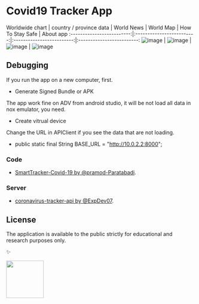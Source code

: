 # Covid19 Tracker App

Worldwide chart  |  country / province data | World News | World Map |  How To Stay Safe | About app
:-------------------------:|:-------------------------:|:-------------------------:|:-------------------------:
![image](https://github.com/chinhdoan/Covid19TrackerApp/blob/main/screens/first.png)  |  ![image](https://github.com/chinhdoan/Covid19TrackerApp/blob/main/screens/second.png) |  ![image](https://github.com/chinhdoan/Covid19TrackerApp/blob/main/screens/third.png) |  ![image](https://github.com/chinhdoan/Covid19TrackerApp/blob/main/screens/fourth.png)

## Debugging

If you run the app on a new computer, first.

* Generate Signed Bundle or APK 

The app work fine on ADV from android studio, it will be not load all data in nox emulator, you need.

* Create vitrual device

Change the URL in APIClient if you see the data that are not loading.

* public static final String BASE_URL = "http://10.0.2.2:8000";

### Code 

* [SmartTracker-Covid-19 by @pramod-Paratabadi](https://github.com/pramod-Paratabadi/Smart-Tracker-COVID-19).

### Server 

* [coronavirus-tracker-api by @ExpDev07](https://github.com/ExpDev07/coronavirus-tracker-api).

## License

The application is available to the public strictly for educational and research purposes only.

✨

<a href="https://github.com/chinhdoan"><img src="https://avatars.githubusercontent.com/u/31790367?v=4" width="100px;" alt=""/>





